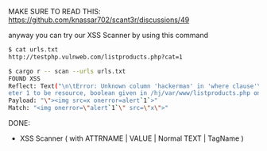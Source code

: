 MAKE SURE TO READ THIS:  https://github.com/knassar702/scant3r/discussions/49


anyway you can try our XSS Scanner by using this command

```bash
$ cat urls.txt
http://testphp.vulnweb.com/listproducts.php?cat=1

$ cargo r -- scan --urls urls.txt
FOUND XSS
Reflect: Text("\n\tError: Unknown column 'hackerman' in 'where clause'\nWarning: mysql_fetch_array() expects param
eter 1 to be resource, boolean given in /hj/var/www/listproducts.php on line 74\n")
Payload: "\"><img src=x onerror=alert`1`>"
Match: "<img onerror=\"alert`1`\" src=\"x\">"
```

DONE:
* XSS Scanner ( with ATTRNAME | VALUE | Normal TEXT | TagName )
